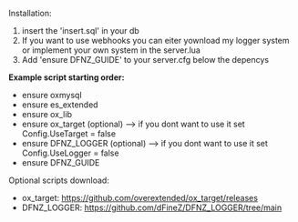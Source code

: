 Installation: 
1. insert the 'insert.sql' in your db
2. If you want to use webhooks you can eiter yownload my logger system or implement your own system in the server.lua
3. Add 'ensure DFNZ_GUIDE' to your server.cfg below the depencys


__Example script starting order:__
 - ensure oxmysql
 - ensure es_extended
 - ensure ox_lib
 - ensure ox_target (optional) --> if you dont want to use it set Config.UseTarget = false
 - ensure DFNZ_LOGGER (optional) --> if you dont want to use it set Config.UseLogger = false
 - ensure DFNZ_GUIDE


Optional scripts download:
 - ox_target: https://github.com/overextended/ox_target/releases
 - DFNZ_LOGGER: https://github.com/dFineZ/DFNZ_LOGGER/tree/main
